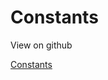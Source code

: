 # Constants

View on github

[Constants](https://github.com/miaucl/linux2mqtt/blob/master/linux2mqtt/const.py)
